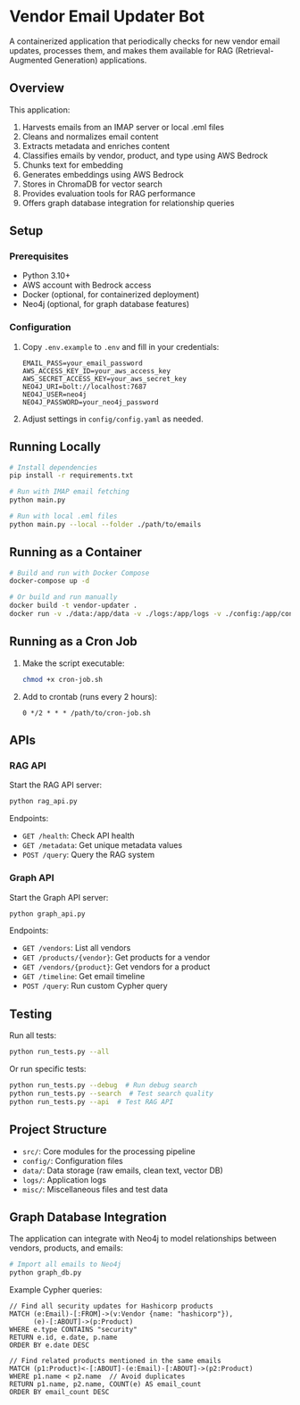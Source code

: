 # Vendor Email Updater Bot

A containerized application that periodically checks for new vendor email updates, processes them, and makes them available for RAG (Retrieval-Augmented Generation) applications.

## Overview

This application:
1. Harvests emails from an IMAP server or local .eml files
2. Cleans and normalizes email content
3. Extracts metadata and enriches content
4. Classifies emails by vendor, product, and type using AWS Bedrock
5. Chunks text for embedding
6. Generates embeddings using AWS Bedrock
7. Stores in ChromaDB for vector search
8. Provides evaluation tools for RAG performance
9. Offers graph database integration for relationship queries

## Setup

### Prerequisites

- Python 3.10+
- AWS account with Bedrock access
- Docker (optional, for containerized deployment)
- Neo4j (optional, for graph database features)

### Configuration

1. Copy `.env.example` to `.env` and fill in your credentials:
   ```
   EMAIL_PASS=your_email_password
   AWS_ACCESS_KEY_ID=your_aws_access_key
   AWS_SECRET_ACCESS_KEY=your_aws_secret_key
   NEO4J_URI=bolt://localhost:7687
   NEO4J_USER=neo4j
   NEO4J_PASSWORD=your_neo4j_password
   ```

2. Adjust settings in `config/config.yaml` as needed.

## Running Locally

```bash
# Install dependencies
pip install -r requirements.txt

# Run with IMAP email fetching
python main.py

# Run with local .eml files
python main.py --local --folder ./path/to/emails
```

## Running as a Container

```bash
# Build and run with Docker Compose
docker-compose up -d

# Or build and run manually
docker build -t vendor-updater .
docker run -v ./data:/app/data -v ./logs:/app/logs -v ./config:/app/config --env-file .env vendor-updater
```

## Running as a Cron Job

1. Make the script executable:
   ```bash
   chmod +x cron-job.sh
   ```

2. Add to crontab (runs every 2 hours):
   ```
   0 */2 * * * /path/to/cron-job.sh
   ```

## APIs

### RAG API

Start the RAG API server:
```bash
python rag_api.py
```

Endpoints:
- `GET /health`: Check API health
- `GET /metadata`: Get unique metadata values
- `POST /query`: Query the RAG system

### Graph API

Start the Graph API server:
```bash
python graph_api.py
```

Endpoints:
- `GET /vendors`: List all vendors
- `GET /products/{vendor}`: Get products for a vendor
- `GET /vendors/{product}`: Get vendors for a product
- `GET /timeline`: Get email timeline
- `POST /query`: Run custom Cypher query

## Testing

Run all tests:
```bash
python run_tests.py --all
```

Or run specific tests:
```bash
python run_tests.py --debug  # Run debug search
python run_tests.py --search  # Test search quality
python run_tests.py --api  # Test RAG API
```

## Project Structure

- `src/`: Core modules for the processing pipeline
- `config/`: Configuration files
- `data/`: Data storage (raw emails, clean text, vector DB)
- `logs/`: Application logs
- `misc/`: Miscellaneous files and test data

## Graph Database Integration

The application can integrate with Neo4j to model relationships between vendors, products, and emails:

```bash
# Import all emails to Neo4j
python graph_db.py
```

Example Cypher queries:
```cypher
// Find all security updates for Hashicorp products
MATCH (e:Email)-[:FROM]->(v:Vendor {name: "hashicorp"}),
      (e)-[:ABOUT]->(p:Product)
WHERE e.type CONTAINS "security"
RETURN e.id, e.date, p.name
ORDER BY e.date DESC

// Find related products mentioned in the same emails
MATCH (p1:Product)<-[:ABOUT]-(e:Email)-[:ABOUT]->(p2:Product)
WHERE p1.name < p2.name  // Avoid duplicates
RETURN p1.name, p2.name, COUNT(e) AS email_count
ORDER BY email_count DESC
```